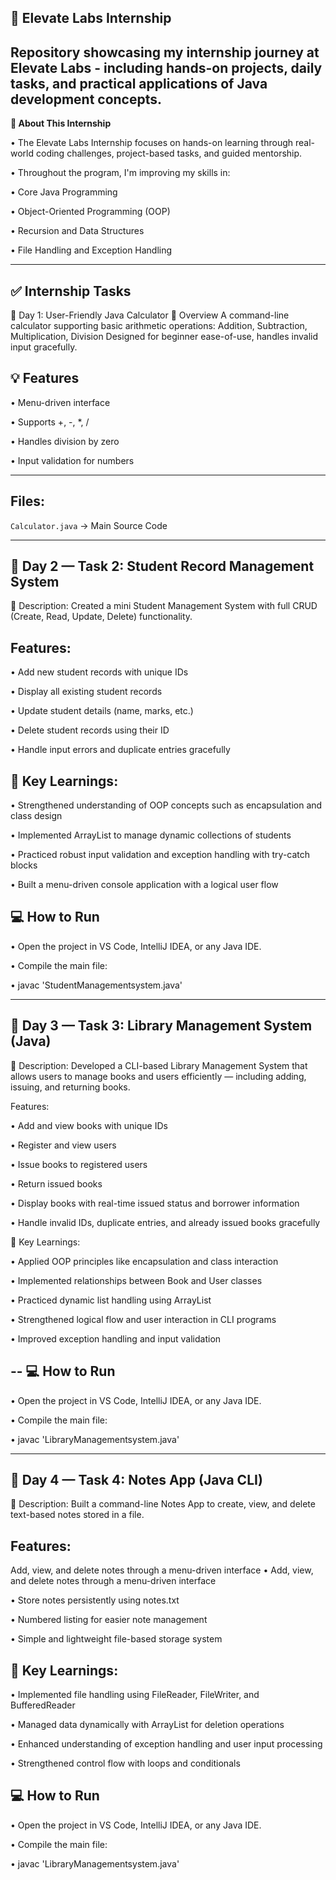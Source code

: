 **🚀 Elevate Labs Internship**
---
Repository showcasing my internship journey at Elevate Labs - including hands-on projects, daily tasks, and practical applications of Java development concepts.
---
**📘 About This Internship**

• The Elevate Labs Internship focuses on hands-on learning through real-world coding challenges, project-based tasks, and guided mentorship.

• Throughout the program, I'm improving my skills in:

• Core Java Programming

• Object-Oriented Programming (OOP)

• Recursion and Data Structures

• File Handling and Exception Handling

---
✅ **Internship Tasks**
---
📅 Day 1: User-Friendly Java Calculator
🚀 Overview
A command-line calculator supporting basic arithmetic operations:
Addition, Subtraction, Multiplication, Division
Designed for beginner ease-of-use, handles invalid input gracefully.

💡 Features
---
• Menu-driven interface

• Supports +, -, *, /

• Handles division by zero

• Input validation for numbers

---
Files:
----
`Calculator.java` -> Main Source Code

----
📅 Day 2 — Task 2: Student Record Management System
--
🧾 Description:
Created a mini Student Management System with full CRUD (Create, Read, Update, Delete) functionality.

Features:
--
• Add new student records with unique IDs

• Display all existing student records

• Update student details (name, marks, etc.)

• Delete student records using their ID

• Handle input errors and duplicate entries gracefully

🧠 Key Learnings:
---
• Strengthened understanding of OOP concepts such as encapsulation and class design

• Implemented ArrayList to manage dynamic collections of students

• Practiced robust input validation and exception handling with try-catch blocks

• Built a menu-driven console application with a logical user flow

💻 How to Run
---
• Open the project in VS Code, IntelliJ IDEA, or any Java IDE.

• Compile the main file:

• javac 'StudentManagementsystem.java'

---
📅 Day 3 — Task 3: Library Management System (Java)
---
🧾 Description:
Developed a CLI-based Library Management System that allows users to manage books and users efficiently — including adding, issuing, and returning books.

Features:

• Add and view books with unique IDs

• Register and view users

• Issue books to registered users

• Return issued books

• Display books with real-time issued status and borrower information

• Handle invalid IDs, duplicate entries, and already issued books gracefully

🧠 Key Learnings:

• Applied OOP principles like encapsulation and class interaction

• Implemented relationships between Book and User classes

• Practiced dynamic list handling using ArrayList

• Strengthened logical flow and user interaction in CLI programs

• Improved exception handling and input validation

--
💻 How to Run
---
• Open the project in VS Code, IntelliJ IDEA, or any Java IDE.

• Compile the main file:

• javac 'LibraryManagementsystem.java'

---
📅 Day 4 — Task 4: Notes App (Java CLI)
----
🧾 Description:
Built a command-line Notes App to create, view, and delete text-based notes stored in a file.

Features:
---
Add, view, and delete notes through a menu-driven interface
• Add, view, and delete notes through a menu-driven interface

• Store notes persistently using notes.txt

• Numbered listing for easier note management

• Simple and lightweight file-based storage system

🧠 Key Learnings:
---
• Implemented file handling using FileReader, FileWriter, and BufferedReader

• Managed data dynamically with ArrayList for deletion operations

• Enhanced understanding of exception handling and user input processing

• Strengthened control flow with loops and conditionals

💻 How to Run
---
• Open the project in VS Code, IntelliJ IDEA, or any Java IDE.

• Compile the main file:

• javac 'LibraryManagementsystem.java'
